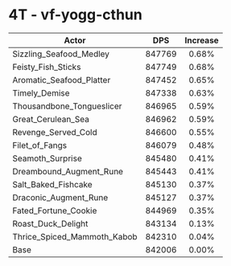 # 4T - vf-yogg-cthun
| Actor | DPS | Increase |
|---|:---:|:---:|
|Sizzling_Seafood_Medley|847769|0.68%|
|Feisty_Fish_Sticks|847749|0.68%|
|Aromatic_Seafood_Platter|847452|0.65%|
|Timely_Demise|847338|0.63%|
|Thousandbone_Tongueslicer|846965|0.59%|
|Great_Cerulean_Sea|846962|0.59%|
|Revenge_Served_Cold|846600|0.55%|
|Filet_of_Fangs|846079|0.48%|
|Seamoth_Surprise|845480|0.41%|
|Dreambound_Augment_Rune|845443|0.41%|
|Salt_Baked_Fishcake|845130|0.37%|
|Draconic_Augment_Rune|845127|0.37%|
|Fated_Fortune_Cookie|844969|0.35%|
|Roast_Duck_Delight|843134|0.13%|
|Thrice_Spiced_Mammoth_Kabob|842310|0.04%|
|Base|842006|0.00%|
